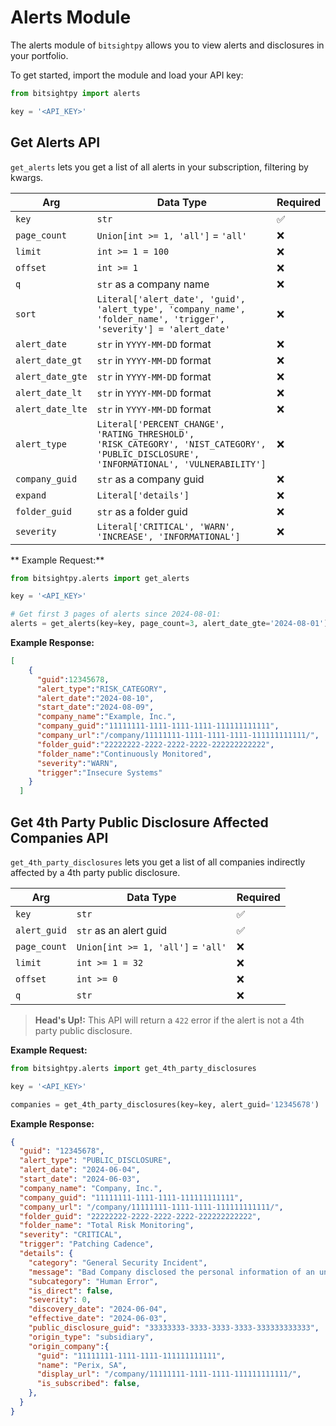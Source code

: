 # Alerts Module

The alerts module of ```bitsightpy``` allows you to view alerts and disclosures in your portfolio.

To get started, import the module and load your API key:

```py
from bitsightpy import alerts

key = '<API_KEY>'
```

## Get Alerts API

```get_alerts``` lets you get a list of all alerts in your subscription, filtering by kwargs.

| Arg | Data Type | Required |
| -- | -- | -- |
| ```key``` | ```str``` | ✅ |
| ```page_count``` | ```Union[int >= 1, 'all']``` = ```'all'``` | ❌ |
| ```limit``` | ```int >= 1 = 100``` | ❌ |
| ```offset``` | ```int >= 1``` | ❌ |
| ```q``` | ```str``` as a company name | ❌ |
| ```sort``` | ```Literal['alert_date', 'guid', 'alert_type', 'company_name', 'folder_name', 'trigger', 'severity'] = 'alert_date'``` | ❌ |
| ```alert_date``` | ```str``` in ```YYYY-MM-DD``` format | ❌ |
| ```alert_date_gt``` | ```str``` in ```YYYY-MM-DD``` format | ❌ |
| ```alert_date_gte``` | ```str``` in ```YYYY-MM-DD``` format | ❌ |
| ```alert_date_lt``` | ```str``` in ```YYYY-MM-DD``` format | ❌ |
| ```alert_date_lte``` | ```str``` in ```YYYY-MM-DD``` format | ❌ |
| ```alert_type``` | ```Literal['PERCENT_CHANGE', 'RATING_THRESHOLD', 'RISK_CATEGORY', 'NIST_CATEGORY', 'PUBLIC_DISCLOSURE', 'INFORMATIONAL', 'VULNERABILITY']``` | ❌ |
| ```company_guid``` | ```str``` as a company guid | ❌ |
| ```expand``` | ```Literal['details']``` | ❌ |
| ```folder_guid``` | ```str``` as a folder guid | ❌ |
| ```severity``` | ```Literal['CRITICAL', 'WARN', 'INCREASE', 'INFORMATIONAL']``` | ❌ |


** Example Request:**

```py
from bitsightpy.alerts import get_alerts

key = '<API_KEY>'

# Get first 3 pages of alerts since 2024-08-01:
alerts = get_alerts(key=key, page_count=3, alert_date_gte='2024-08-01')
```

**Example Response:**

```json
[
    {
      "guid":12345678,
      "alert_type":"RISK_CATEGORY",
      "alert_date":"2024-08-10",
      "start_date":"2024-08-09",
      "company_name":"Example, Inc.",
      "company_guid":"11111111-1111-1111-1111-111111111111",
      "company_url":"/company/11111111-1111-1111-1111-111111111111/",
      "folder_guid":"22222222-2222-2222-2222-222222222222",
      "folder_name":"Continuously Monitored",
      "severity":"WARN",
      "trigger":"Insecure Systems"
    }
  ]
```

## Get 4th Party Public Disclosure Affected Companies API

```get_4th_party_disclosures``` lets you get a list of all companies indirectly affected by a 4th party public disclosure.

| Arg | Data Type | Required |
| -- | -- | -- |
| ```key``` | ```str``` | ✅ |
| ```alert_guid``` | ```str``` as an alert guid | ✅ |
| ```page_count``` | ```Union[int >= 1, 'all']``` = ```'all'``` | ❌ |
| ```limit``` | ```int >= 1 = 32``` | ❌ |
| ```offset``` | ```int >= 0``` | ❌ |
| ```q``` | ```str``` | ❌ |

>**Head's Up!:** This API will return a ```422``` error if the alert is not a 4th party public disclosure.

**Example Request:**

```py
from bitsightpy.alerts import get_4th_party_disclosures

key = '<API_KEY>'

companies = get_4th_party_disclosures(key=key, alert_guid='12345678')
```

**Example Response:**

```json
{
  "guid": "12345678",
  "alert_type": "PUBLIC_DISCLOSURE",
  "alert_date": "2024-06-04",
  "start_date": "2024-06-03",
  "company_name": "Company, Inc.",
  "company_guid": "11111111-1111-1111-111111111111",
  "company_url": "/company/11111111-1111-1111-111111111111/",
  "folder_guid": "22222222-2222-2222-2222-222222222222",
  "folder_name": "Total Risk Monitoring",
  "severity": "CRITICAL",
  "trigger": "Patching Cadence",
  "details": {
    "category": "General Security Incident",
    "message": "Bad Company disclosed the personal information of an unknown number of individuals to an unauthorized third party.",
    "subcategory": "Human Error",
    "is_direct": false,
    "severity": 0,
    "discovery_date": "2024-06-04",
    "effective_date": "2024-06-03",
    "public_disclosure_guid": "33333333-3333-3333-3333-333333333333",
    "origin_type": "subsidiary",
    "origin_company":{
      "guid": "11111111-1111-1111-111111111111",
      "name": "Perix, SA",
      "display_url": "/company/11111111-1111-1111-111111111111/",
      "is_subscribed": false,
    },
  }
}
```